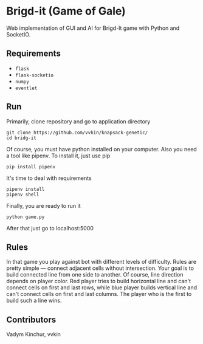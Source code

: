# Brigd-it (Game of Gale)
Web implementation of GUI and AI for Brigd-It game with Python and SocketIO.
## Requirements
* `flask`
* `flask-socketio`
* `numpy`
* `eventlet`
## Run
Primarily, clone repository and go to application directory
```
git clone https://github.com/vvkin/knapsack-genetic/
cd bridg-it
```
Of course, you must have python installed on your computer.
Also you need a tool like pipenv.
To install it, just use pip
```
pip install pipenv
```
It's time to deal with requirements
```
pipenv install
pipenv shell
```
Finally, you are ready to run it
```
python game.py
```
After that just go to localhost:5000
## Rules
In that game you play against bot with different levels of difficulty. Rules are pretty simple — connect adjacent cells without intersection.
Your goal is to build connected line from one side to another. Of course, line direction depends on player color. Red player tries to build
horizontal line and can't connect cells on first and last rows, while blue player builds vertical line and can't connect cells on first and last
columns. The player who is the first to build such a line wins.
## Contributors
Vadym Kinchur, vvkin
